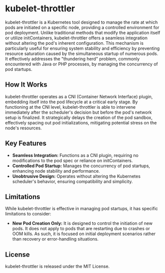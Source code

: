 # kubelet-throttler

kubelet-throttler is a Kubernetes tool designed to manage the rate at which pods are initiated on a specific node, providing a controlled environment for pod deployment. Unlike traditional methods that modify the application itself or utilize initContainers, kubelet-throttler offers a seamless integration without altering the pod's inherent configuration. This mechanism is particularly useful for ensuring system stability and efficiency by preventing resource saturation caused by the simultaneous startup of numerous pods. It effectively addresses the "thundering herd" problem, commonly encountered with Java or PHP processes, by managing the concurrency of pod startups.

## How It Works

kubelet-throttler operates as a CNI (Container Network Interface) plugin, embedding itself into the pod lifecycle at a critical early stage. By functioning at the CNI level, kubelet-throttler is able to intervene immediately after the scheduler's decision but before the pod's network setup is finalized. It strategically delays the creation of the pod sandbox, effectively spacing out pod initializations, mitigating potential stress on the node's resources.

## Key Features

- **Seamless Integration:** Functions as a CNI plugin, requiring no modifications to the pod spec or reliance on initContainers.
- **Controlled Pod Startup:** Manages the concurrency of pod startups, enhancing node stability and performance.
- **Unobtrusive Design:** Operates without altering the Kubernetes scheduler's behavior, ensuring compatibility and simplicity.

## Limitations

While kubelet-throttler is effective in managing pod startups, it has specific limitations to consider:

- **New Pod Creation Only:** It is designed to control the initiation of new pods. It does not apply to pods that are restarting due to crashes or OOM kills. As such, it is focused on initial deployment scenarios rather than recovery or error-handling situations.

## License

kubelet-throttler is released under the MIT License.
